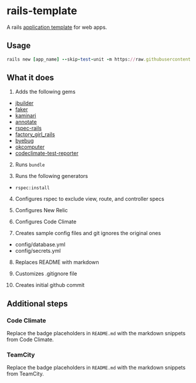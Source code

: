 # rails-template

A rails [application template](http://guides.rubyonrails.org/rails_application_templates.html) for web apps.

## Usage

```ruby
rails new [app_name] --skip-test-unit -m https://raw.githubusercontent.com/zacharywelch/rails-template/master/template.rb
```

## What it does

1. Adds the following gems
  - [jbuilder](https://github.com/rails/jbuilder)
  - [faker](https://github.com/stympy/faker)
  - [kaminari](https://github.com/amatsuda/kaminari)
  - [annotate](https://github.com/ctran/annotate_models)
  - [rspec-rails](https://github.com/rspec/rspec-rails)
  - [factory_girl_rails](https://github.com/thoughtbot/factory_girl_rails)
  - [byebug](https://github.com/deivid-rodriguez/byebug)
  - [okcomputer](https://github.com/sportngin/okcomputer)
  - [codeclimate-test-reporter](https://github.com/codeclimate/ruby-test-reporter)

2. Runs `bundle`

3. Runs the following generators
  - `rspec:install`

4. Configures rspec to exclude view, route, and controller specs

5. Configures New Relic

6. Configures Code Climate

7. Creates sample config files and git ignores the original ones
  - config/database.yml
  - config/secrets.yml

8. Replaces README with markdown

9. Customizes .gitignore file

10. Creates initial github commit

## Additional steps

### Code Climate
Replace the badge placeholders in `README.md` with the markdown snippets from Code Climate.

### TeamCity
Replace the badge placeholders in `README.md` with the markdown snippets from TeamCity.
